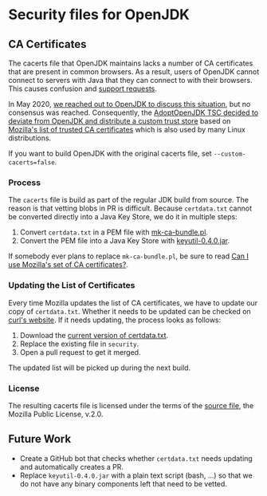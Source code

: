 # Security files for OpenJDK

## CA Certificates

The cacerts file that OpenJDK maintains lacks a number of CA certificates that are present in common browsers. As a result, users of OpenJDK cannot connect to servers with Java that they can connect to with their browsers. This causes confusion and [support requests][support-issues]. 

In May 2020, [we reached out to OpenJDK to discuss this situation][jdk-dev-thread], but no consensus was reached. Consequently, the [AdoptOpenJDK TSC decided to deviate from OpenJDK and distribute a custom trust store][tsc-decision] based on [Mozilla's list of trusted CA certificates][mozilla-certdata] which is also used by many Linux distributions.

If you want to build OpenJDK with the original cacerts file, set `--custom-cacerts=false`.

### Process

The `cacerts` file is build as part of the regular JDK build from source. The reason is that vetting blobs in PR is difficult. Because `certdata.txt` cannot be converted directly into a Java Key Store, we do it in multiple steps:

1. Convert `certdata.txt` in a PEM file with [mk-ca-bundle.pl][mk-ca-bundle.pl].
2. Convert the PEM file into a Java Key Store with [keyutil-0.4.0.jar][keyutil].

If somebody ever plans to replace `mk-ca-bundle.pl`, be sure to read [Can I use Mozilla's set of CA certificates?][can-i-use-mozilla].

### Updating the List of Certificates

Every time Mozilla updates the list of CA certificates, we have to update our copy of `certdata.txt`. Whether it needs to be updated can be checked on [curl's website][curl-ca-extract]. If it needs updating, the process looks as follows:

1. Download the [current version of certdata.txt][mozilla-certdata].
2. Replace the existing file in `security`.
3. Open a pull request to get it merged.

The updated list will be picked up during the next build.

### License

The resulting cacerts file is licensed under the terms of the [source file][mozilla-certdata], the Mozilla Public License, v.2.0.

## Future Work

* Create a GitHub bot that checks whether `certdata.txt` needs updating and automatically creates a PR.
* Replace `keyutil-0.4.0.jar` with a plain text script (bash, ...) so that we do not have any binary components left that need to be vetted.

 [support-issues]: https://github.com/AdoptOpenJDK/openjdk-support/issues/13
 [jdk-dev-thread]: https://mail.openjdk.java.net/pipermail/jdk-dev/2020-May/004305.html
 [tsc-decision]: https://github.com/AdoptOpenJDK/openjdk-support/issues/13#issuecomment-635400251
 [mozilla-certdata]: https://hg.mozilla.org/releases/mozilla-release/raw-file/default/security/nss/lib/ckfw/builtins/certdata.txt
 [mk-ca-bundle.pl]: https://curl.haxx.se/docs/mk-ca-bundle.html
 [curl-ca-extract]: https://curl.haxx.se/docs/caextract.html
 [keyutil]: https://github.com/use-sparingly/keyutil
 [can-i-use-mozilla]: https://wiki.mozilla.org/CA/FAQ#Can_I_use_Mozilla.27s_set_of_CA_certificates.3F
